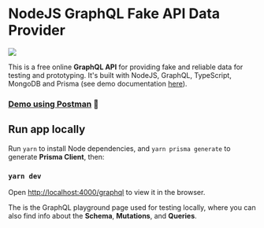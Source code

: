 # NodeJS GraphQL Fake API Data Provider

![](https://github.com/AhmedAlatawi/nodejs-graphql-fake-api/actions/workflows/main.yml/badge.svg)

This is a free online **GraphQL API** for providing fake and reliable data for testing and prototyping. It's built with NodeJS, GraphQL, TypeScript, MongoDB and Prisma (see demo documentation [here](https://documenter.getpostman.com/view/35959656/2sA3kdBdBt)).

### [Demo using Postman](https://www.postman.com/altimetry-geoscientist-3938507/workspace/fake-api-data-provider-workspace/collection/35959656-ba1f465c-25fe-412f-875e-bac82c85157c?action=share&creator=35959656) :movie_camera:

## Run app locally

Run `yarn` to install Node dependencies, and `yarn prisma generate` to generate **Prisma Client**, then:

### `yarn dev`

Open [http://localhost:4000/graphql](http://localhost:4000/graphql) to view it in the browser.

The is the GraphQL playground page used for testing locally, where you can also find info about the **Schema**, **Mutations**, and **Queries**.
